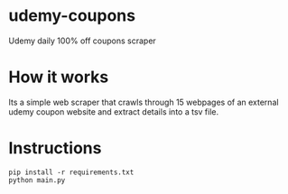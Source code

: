# udemy-coupons
Udemy daily 100% off coupons scraper

# How it works
Its a simple web scraper that crawls through 15 webpages of an external udemy coupon website and extract details into a tsv file.

# Instructions
```
pip install -r requirements.txt
python main.py
```
